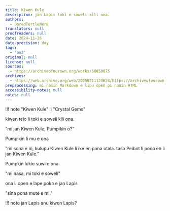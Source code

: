 ```yaml
---
title: Kiwen Kule
description: jan Lapis toki e soweli kili ona.
authors:
  - BoredTurtleNerd
translators: null
proofreaders: null
date: 2024-11-26
date-precision: day
tags:
  - 'ao3'
original: null
license: null
sources:
  - https://archiveofourown.org/works/60850075
archives:
  - https://web.archive.org/web/20250211123624/https://archiveofourown.org/works/60850075
preprocessing: mi nasin Markdown e lipu open pi nasin HTML
accessibility-notes: null
notes: null
---
```


!!! note
    "Kiwen Kule" li "Crystal Gems"

kiwen telo li toki e soweli kili ona.

“mi jan Kiwen Kule, Pumpikin o?”

Pumpikin li mu e ona

“mi sona e ni, kulupu Kiwen Kule li ike en pana utala. taso Peibot li pona en li jan Kiwen Kule.”

Pumpkin lukin suwi e ona

"mi nasa, mi toki e soweli"

ona li open e lape poka e jan Lapis

"sina pona mute e mi."

!!! note
    jan Lapis anu kiwen Lapis?
